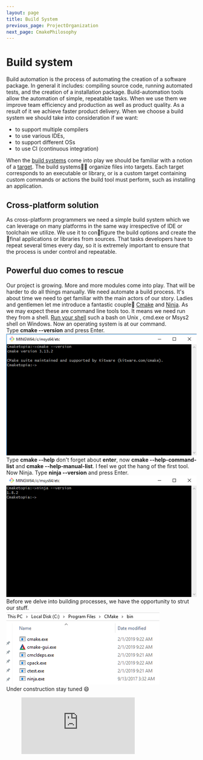 ```yaml
---
layout: page
title: Build System
previous_page: ProjectOrganization
next_page: CmakePhilosophy
---
```


# Build system

Build automation is the process of automating the creation of a software package. In general it includes: compiling source code, running automated tests, and the creation of a installation package. Build-automation tools allow the automation of simple, repeatable tasks. When we use them we improve team efficiency and production as well as product quality. As a result of it we achieve faster product delivery. When we choose a build system we should take into consideration if we want:

- to support multiple compilers
- to use various IDEs,
- to support different OSs
- to use CI (continuous integration)  

 When the [build systems](https://en.wikipedia.org/wiki/List_of_build_automation_software) come into play we should be familiar with a notion of a [target](https://cmake.org/cmake/help/v3.13/manual/cmake-buildsystem.7.html). The build systems:construction_worker::construction_worker: organize files into targets. Each target corresponds to an executable or library, or is a custom target containing custom commands or actions the build tool must perform, such as installing an application.

## Cross-platform solution

As cross-platform programmers we need a simple build system which we can leverage on many platforms in the same way irrespective of IDE or toolchain we utilize. We use it to configure the build options and create the final applications or libraries from sources. That tasks developers have to repeat several times every day, so it is extremely important to ensure that the process is under control and repeatable.

## Powerful duo comes to rescue

Our project is growing. More and more modules come into play. That will be harder to do all things manually. We need automate a build process. It's about time we need to get familiar with the main actors of our story. Ladies and gentlemen let me introduce a fantastic couple:couple: [Cmake](https://cmake.org/) and [Ninja](https://ninja-build.org/). As we may expect these are command line tools too. It means we need run they from a shell. [Run your shell](https://en.wikipedia.org/wiki/Shell_\(computing\)) such a bash on Unix , cmd.exe or Msys2 shell on Windows. Now an operating system is at our command.  
Type **cmake \-\-version** and press Enter.
![Cmake](../assets/cmake.png)  
Type **cmake \-\-help** don't forget about **enter**, now  **cmake \-\-help-command-list** and **cmake \-\-help-manual-list**. I feel we got the hang of the first tool.  
Now Ninja. Type **ninja \-\-version** and press Enter.  
![Ninja](../assets/ninja.png)  
Before we delve into building processes, we have the opportunity to strut our stuff.  
![Cmake stuff](../assets/cmakestuff.png)  
Under construction stay tuned :smile:  
<!-- blank line -->
<figure class="video_container">
  <iframe src="https://www.youtube.com/embed/5A4k0q0KY1o" frameborder="0" allowfullscreen="true"> </iframe>
</figure>
<!-- blank line -->
